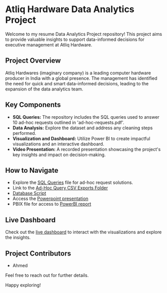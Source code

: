 # Atliq Hardware Data Analytics Project

Welcome to my resume Data Analytics Project repository! This project aims to provide valuable insights to support data-informed decisions for executive management at Atliq Hardware.

## Project Overview

Atliq Hardwares (imaginary company) is a leading computer hardware producer in India with a global presence. The management has identified the need for quick and smart data-informed decisions, leading to the expansion of the data analytics team.

## Key Components

- **SQL Queries:** The repository includes the SQL queries used to answer 10 ad-hoc requests outlined in 'ad-hoc-requests.pdf'.
- **Data Analysis:** Explore the dataset and address any cleaning steps performed.
- **Visualization and Dashboard:** Utilize Power BI to create impactful visualizations and an interactive dashboard.
- **Video Presentation:** A recorded presentation showcasing the project's key insights and impact on decision-making.

## How to Navigate

- Explore the [SQL Queries](sql_queries.md) file for ad-hoc request solutions.
- Link to the [Ad-Hoc Query CSV Exports Folder](sql_query_exports/)
- [Database Script](https://raw.githubusercontent.com/ahme-png/atliq-hardwares-analytics/main/database_script.mysql)
- Access the [Powerpoint presentation](atliq-hardwares-powerpoint-presentation.pptx)
- PBIX file for access to [PowerBI report](atliq_hardwares_report.pbix)
## Live Dashboard

Check out the [live dashboard](https://app.powerbi.com/view?r=eyJrIjoiNDJjZTQ1OGItNTc1OS00MTQ2LWI3OWEtZjUwMDZkNTk2MTM4IiwidCI6ImM2ZTU0OWIzLTVmNDUtNDAzMi1hYWU5LWQ0MjQ0ZGM1YjJjNCJ9) to interact with the visualizations and explore the insights.

## Project Contributors

- Ahmed

Feel free to reach out for further details.

Happy exploring!

